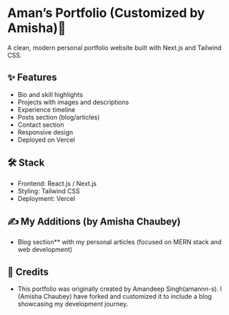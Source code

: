 # Aman’s Portfolio (Customized by Amisha)🚀

A clean, modern personal portfolio website built with Next.js and Tailwind CSS.

## ✨ Features

- Bio and skill highlights
- Projects with images and descriptions
- Experience timeline
- Posts section (blog/articles)
- Contact section
- Responsive design
- Deployed on Vercel

## 🛠️ Stack

- Frontend: React.js / Next.js
- Styling: Tailwind CSS
- Deployment: Vercel
  
 ## ✍️ My Additions (by Amisha Chaubey)

- Blog section** with my personal articles (focused on MERN stack and web development)

 ## 🙏 Credits
- This portfolio was originally created by Amandeep Singh(amannn-s). I (Amisha Chaubey) have forked and customized it to include a blog showcasing my development journey.

